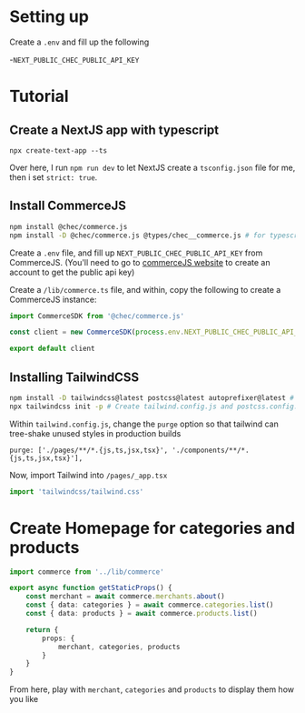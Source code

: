 # Setting up

Create a `.env` and fill up the following

-`NEXT_PUBLIC_CHEC_PUBLIC_API_KEY`


# Tutorial

## Create a NextJS app with typescript

```
npx create-text-app --ts
```

Over here, I run `npm run dev` to let NextJS create a `tsconfig.json` file for me, then i set `strict: true`.

## Install CommerceJS

```bash
npm install @chec/commerce.js
npm install -D @chec/commerce.js @types/chec__commerce.js # for typescript
```

Create a `.env` file, and fill up `NEXT_PUBLIC_CHEC_PUBLIC_API_KEY` from CommerceJS. (You'll need to go to [commerceJS website](https://commercejs.com/) to create an account to get the public api key)

Create a `/lib/commerce.ts` file, and within, copy the following to create a CommerceJS instance:

```ts
import CommerceSDK from '@chec/commerce.js'

const client = new CommerceSDK(process.env.NEXT_PUBLIC_CHEC_PUBLIC_API_KEY as string)

export default client
```

## Installing TailwindCSS

```bash
npm install -D tailwindcss@latest postcss@latest autoprefixer@latest # Install dependencies
npx tailwindcss init -p # Create tailwind.config.js and postcss.config.js
```

Within `tailwind.config.js`, change the `purge` option so that tailwind can tree-shake unused styles in production builds

```
purge: ['./pages/**/*.{js,ts,jsx,tsx}', './components/**/*.{js,ts,jsx,tsx}'],
```

Now, import Tailwind into `/pages/_app.tsx`

```ts
import 'tailwindcss/tailwind.css'
```

# Create Homepage for categories and products

```ts
import commerce from '../lib/commerce'

export async function getStaticProps() {
	const merchant = await commerce.merchants.about()
	const { data: categories } = await commerce.categories.list()
	const { data: products } = await commerce.products.list()

	return {
		props: {
			merchant, categories, products
		}
	}
}
```

From here, play with `merchant`, `categories` and `products` to display them how you like
